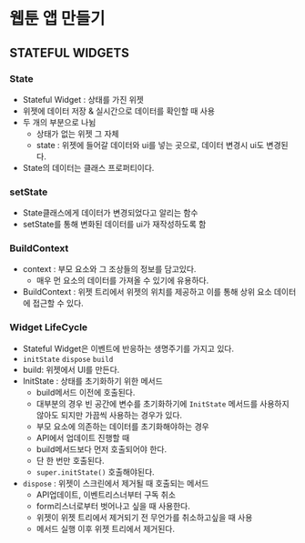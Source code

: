 # 웹툰 앱 만들기

## STATEFUL WIDGETS

### State

- Stateful Widget : 상태를 가진 위젯
- 위젯에 데이터 저장 & 실시간으로 데이터를 확인할 때 사용
- 두 개의 부분으로 나뉨
    - 상태가 없는 위젯 그 자체
    - state : 위젯에 들어갈 데이터와 ui를 넣는 곳으로, 데이터 변경시 ui도 변경된다.
- State의 데이터는 클래스 프로퍼티이다.

### setState

- State클래스에게 데이터가 변경되었다고 알리는 함수
- setState를 통해 변화된 데이터를 ui가 재작성하도록 함

### BuildContext

- context : 부모 요소와 그 조상들의 정보를 담고있다.
    - 매우 먼 요소의 데이터를 가져올 수 있기에 유용하다.
- BuildContext : 위젯 트리에서 위젯의 위치를 제공하고 이를 통해 상위 요소 데이터에 접근할 수 있다.

### Widget LifeCycle

- Stateful Widget은 이벤트에 반응하는 생명주기를 가지고 있다.
- `initState` `dispose` `build`
- build: 위젯에서 UI를 만든다.
- InitState : 상태를 초기화하기 위한 메서드
    - build메서드 이전에 호출된다.
    - 대부분의 경우 빈 공간에 변수를 초기화하기에 `InitState` 메서드를 사용하지 않아도 되지만 가끔씩 사용하는 경우가 있다.
    - 부모 요소에 의존하는 데이터를 초기화해야하는 경우
    - API에서 업데이트 진행할 때
    - build메서드보다 먼저 호출되어야 한다.
    - 단 한 번만 호출된다.
    - `super.initState()` 호출해야된다.
- `dispose` : 위젯이 스크린에서 제거될 때 호출되는 메서드
    - API업데이트, 이벤트리스너부터 구독 취소
    - form리스너로부터 벗어나고 싶을 때 사용한다.
    - 위젯이 위젯 트리에서 제거되기 전 무언가를 취소하고싶을 때 사용
    - 메서드 실행 이후 위젯 트리에서 제거된다.